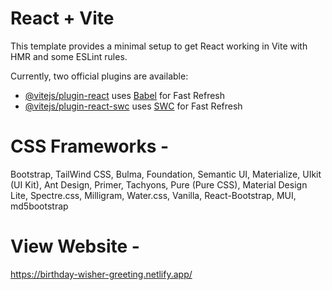 # React + Vite

This template provides a minimal setup to get React working in Vite with HMR and some ESLint rules.

Currently, two official plugins are available:

- [@vitejs/plugin-react](https://github.com/vitejs/vite-plugin-react/blob/main/packages/plugin-react/README.md) uses [Babel](https://babeljs.io/) for Fast Refresh
- [@vitejs/plugin-react-swc](https://github.com/vitejs/vite-plugin-react-swc) uses [SWC](https://swc.rs/) for Fast Refresh



# CSS Frameworks - 

Bootstrap, TailWind CSS, Bulma, Foundation, Semantic UI, Materialize, UIkit (UI Kit), Ant Design, Primer, Tachyons, Pure (Pure CSS), Material Design Lite, Spectre.css, Milligram, Water.css, Vanilla, React-Bootstrap, MUI, md5bootstrap


# View Website -
https://birthday-wisher-greeting.netlify.app/
